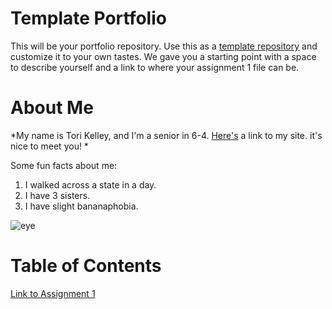# Template Portfolio
This will be your portfolio repository. Use this as a [template repository](https://docs.github.com/en/repositories/creating-and-managing-repositories/creating-a-template-repository) and customize it to your own tastes. We gave you a starting point with a space to describe yourself and a link to where your assignment 1 file can be.

# About Me
*My name is Tori Kelley, and I'm a senior in 6-4. [Here's](https://akatorik.wordpress.com/) a link to my site. it's nice to meet you!
*

Some fun facts about me:
1. I walked across a state in a day.
2. I have 3 sisters.
3. I have slight bananaphobia.

![eye](https://www.google.com/imgres?q=images&imgurl=https%3A%2F%2Fmedia.istockphoto.com%2Fid%2F814423752%2Fphoto%2Feye-of-model-with-colorful-art-make-up-close-up.jpg%3Fs%3D612x612%26w%3D0%26k%3D20%26c%3Dl15OdMWjgCKycMMShP8UK94ELVlEGvt7GmB_esHWPYE%3D&imgrefurl=https%3A%2F%2Fwww.istockphoto.com%2Fphotos%2Fphoto-image-art&docid=OXKLe4iBQZF6GM&tbnid=kt9a95Fkz4GXzM&vet=1&w=612&h=408&hcb=2&ved=2ahUKEwiOsPvPnr-PAxVQKFkFHXWqGAIQM3oECBoQAA)


# Table of Contents
[Link to Assignment 1](assignments/assignment1.md)
